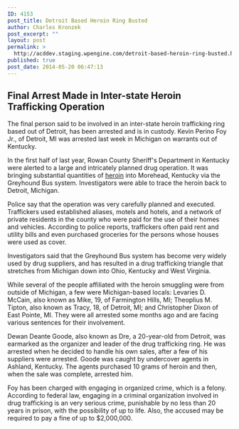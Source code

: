 ```yaml
---
ID: 4153
post_title: Detroit Based Heroin Ring Busted
author: Charles Kronzek
post_excerpt: ""
layout: post
permalink: >
  http://acddev.staging.wpengine.com/detroit-based-heroin-ring-busted.html
published: true
post_date: 2014-05-20 06:47:13
---
```

<h2>Final Arrest Made in Inter-state Heroin Trafficking Operation</h2>
The final person said to be involved in an inter-state heroin trafficking ring based out of Detroit, has been arrested and is in custody. Kevin Perino Foy Jr., of Detroit, MI was arrested last week in Michigan on warrants out of Kentucky.

In the first half of last year, Rowan County Sheriff's Department in Kentucky were alerted to a large and intricately planned drug operation. It was bringing substantial quantities of <a href="http://acddev.staging.wpengine.com/heroin.html" target="_blank">heroin</a> into Morehead, Kentucky via the Greyhound Bus system. Investigators were able to trace the heroin back to Detroit, Michigan.

Police say that the operation was very carefully planned and executed. Traffickers used established aliases, motels and hotels, and a network of private residents in the county who were paid for the use of their homes and vehicles. According to police reports, traffickers often paid rent and utility bills and even purchased groceries for the persons whose houses were used as cover.

Investigators said that the Greyhound Bus system has become very widely used by drug suppliers, and has resulted in a drug trafficking triangle that stretches from Michigan down into Ohio, Kentucky and West Virginia.

While several of the people affiliated with the heroin smuggling were from outside of Michigan, a few were Michigan-based locals: Levaries D. McCain, also known as Mike, 19, of Farmington Hills, MI; Theoplius M. Tipton, also known as Tracy, 18, of Detroit, MI; and Christopher Dixon of East Pointe, MI. They were all arrested some months ago and are facing various sentences for their involvement.

Dewan Deante Goode, also known as Dre, a 20-year-old from Detroit, was earmarked as the organizer and leader of the drug trafficking ring. He was arrested when he decided to handle his own sales, after a few of his suppliers were arrested. Goode was caught by undercover agents in Ashland, Kentucky. The agents purchased 10 grams of heroin and then, when the sale was complete, arrested him.

Foy has been charged with engaging in organized crime, which is a felony. According to federal law, engaging in a criminal organization involved in drug trafficking is an very serious crime, punishable by no less than 20 years in prison, with the possibility of up to life. Also, the accused may be required to pay a fine of up to $2,000,000.